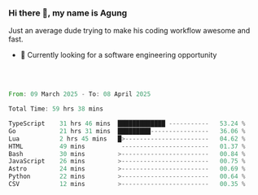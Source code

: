 ### Hi there 👋, my name is Agung
Just an average dude trying to make his coding workflow awesome and fast.

<!--
**agungfir98/agungfir98** is a ✨ _special_ ✨ repository because its `README.md` (this file) appears on your GitHub profile.
-->

- 🔭 Currently looking for a software engineering opportunity
<br/>
<br/>
<!--START_SECTION:waka-->

```rust
From: 09 March 2025 - To: 08 April 2025

Total Time: 59 hrs 38 mins

TypeScript    31 hrs 46 mins  █████████████ -----------   53.24 %
Go            21 hrs 31 mins  █████████----------------   36.06 %
Lua           2 hrs 45 mins   █>-----------------------   04.62 %
HTML          49 mins          ------------------------   01.37 %
Bash          30 mins         >------------------------   00.84 %
JavaScript    26 mins         >------------------------   00.75 %
Astro         24 mins         >------------------------   00.69 %
Python        22 mins         >------------------------   00.64 %
CSV           12 mins         >------------------------   00.35 %
```

<!--END_SECTION:waka-->
